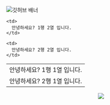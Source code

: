 ![깃허브 배너](https://user-images.githubusercontent.com/90320005/210200398-25426553-3d47-44f6-be3b-fca4ccfd1396.png)

<table>

  <tr>
    <td>
      안녕하세요? 1행 1열 입니다.
    </td>
    
    <td>
      안녕하세요? 1행 2열 입니다.
    </td>
   
  </tr>
  
  <tr>
    <td>
      안녕하세요? 2행 1열 입니다.
    </td>
    
    <td>
      안녕하세요? 2행 2열 입니다.
    </td>
  </tr>
  
</table>

<p align="center">
  <a href="https://hits.seeyoufarm.com"><img src="https://hits.seeyoufarm.com/api/count/incr/badge.svg?url=https%3A%2F%2Fgithub.com%2Fhyeinisfree&count_bg=%2341B883&title_bg=%23CDC2C2&icon=github.svg&icon_color=%23E7E7E7&title=hits&edge_flat=false"/></a>
</p>
